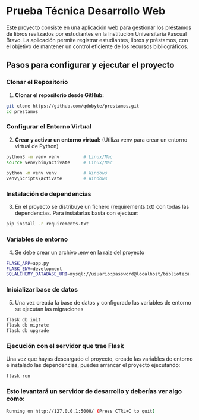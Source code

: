 # Prueba Técnica Desarrollo Web

Este proyecto consiste en una aplicación web para gestionar los préstamos de libros realizados por estudiantes en la Institución Universitaria Pascual Bravo. La aplicación permite registrar estudiantes, libros y préstamos, con el objetivo de mantener un control eficiente de los recursos bibliográficos.

## Pasos para configurar y ejecutar el proyecto

### Clonar el Repositorio

1. **Clonar el repositorio desde GitHub:**

```bash
git clone https://github.com/qdobyte/prestamos.git
cd prestamos
```

### Configurar el Entorno Virtual

2. **Crear y activar un entorno virtual:**
(Utiliza venv para crear un entorno virtual de Python)

```bash
python3 -m venv venv         # Linux/Mac
source venv/bin/activate     # Linux/Mac
```

```bash
python -m venv venv          # Windows
venv\Scripts\activate        # Windows
```
### Instalación de dependencias

3. En el proyecto se distribuye un fichero (requirements.txt) con todas las dependencias. Para instalarlas
basta con ejectuar: 
```bash
pip install -r requirements.txt
```

### Variables de entorno

4. Se debe crear un archivo .env en la raiz del proyecto
```bash
FLASK_APP=app.py
FLASK_ENV=development
SQLALCHEMY_DATABASE_URI=mysql://usuario:password@localhost/biblioteca
```

### Inicializar base de datos

5. Una vez creada la base de datos y configurado las variables de entorno se ejecutan las migraciones
```bash
flask db init
flask db migrate
flask db upgrade
```

### Ejecución con el servidor que trae Flask

Una vez que hayas descargado el proyecto, creado las variables de entorno e instalado las dependencias,
puedes arrancar el proyecto ejecutando:

```bash   
flask run
```

### Esto levantará un servidor de desarrollo y deberías ver algo como:
```bash  
Running on http://127.0.0.1:5000/ (Press CTRL+C to quit)
```
    

 

